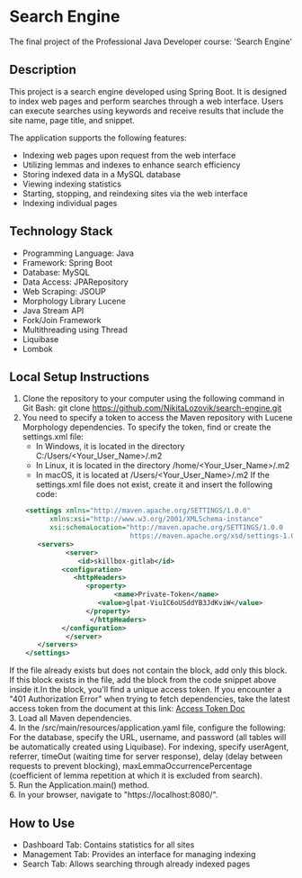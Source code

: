 # Search Engine

The final project of the Professional Java Developer course: 'Search Engine'

## Description

This project is a search engine developed using Spring Boot. It is designed to index web pages and perform searches through a web interface. Users can execute searches using keywords and receive results that include the site name, page title, and snippet.

The application supports the following features:
- Indexing web pages upon request from the web interface
- Utilizing lemmas and indexes to enhance search efficiency
- Storing indexed data in a MySQL database
- Viewing indexing statistics
- Starting, stopping, and reindexing sites via the web interface
- Indexing individual pages

## Technology Stack

- Programming Language: Java
- Framework: Spring Boot
- Database: MySQL
- Data Access: JPARepository
- Web Scraping: JSOUP
- Morphology Library Lucene
- Java Stream API
- Fork/Join Framework
- Multithreading using Thread
- Liquibase
- Lombok

## Local Setup Instructions

1. Clone the repository to your computer using the following command in Git Bash:
	git clone https://github.com/NikitaLozovik/search-engine.git
2. You need to specify a token to access the Maven repository with Lucene Morphology dependencies. To specify the token, find or create the settings.xml file:
	- In Windows, it is located in the directory C:/Users/<Your_User_Name>/.m2
	- In Linux, it is located in the directory /home/<Your_User_Name>/.m2
	- In macOS, it is located at /Users/<Your_User_Name>/.m2
If the settings.xml file does not exist, create it and insert the following code:
``` xml
	<settings xmlns="http://maven.apache.org/SETTINGS/1.0.0"
          xmlns:xsi="http://www.w3.org/2001/XMLSchema-instance"
          xsi:schemaLocation="http://maven.apache.org/SETTINGS/1.0.0
                              https://maven.apache.org/xsd/settings-1.0.0.xsd">
 	   <servers>
    	      <server>
      	         <id>skillbox-gitlab</id>
      		 <configuration>
        	    <httpHeaders>
        	       <property>
            	          <name>Private-Token</name>
            		  <value>glpat-Viu1C6oUSddYB3JdKviW</value>
          	       </property>
                    </httpHeaders>
      		 </configuration>
    	      </server>
  	   </servers>
	</settings>
```
If the file already exists but does not contain the <servers> block, add only this block. If this block exists in the file, add the <server> block from the code snippet above inside it.In the <value> block, you'll find a unique access token. If you encounter a "401 Authorization Error" when trying to fetch dependencies, take the latest access token from the document at this link: [Access Token Doc](https://docs.google.com/document/d/1rb0ysFBLQltgLTvmh-ebaZfJSI7VwlFlEYT9V5_aPjc)<br>
3. Load all Maven dependencies.<br>
4. In the /src/main/resources/application.yaml file, configure the following:
For the database, specify the URL, username, and password (all tables will be automatically created using Liquibase).
For indexing, specify userAgent, referrer, timeOut (waiting time for server response), delay (delay between requests to prevent blocking), maxLemmaOccurrencePercentage (coefficient of lemma repetition at which it is excluded from search).<br>
5. Run the Application.main() method.<br>
6. In your browser, navigate to "https://localhost:8080/".<br>

## How to Use

- Dashboard Tab: Contains statistics for all sites
- Management Tab: Provides an interface for managing indexing
- Search Tab: Allows searching through already indexed pages
